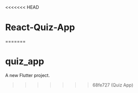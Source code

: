 <<<<<<< HEAD
# React-Quiz-App
=======
# quiz_app

A new Flutter project.
>>>>>>> 68fe727 (Quiz App)
